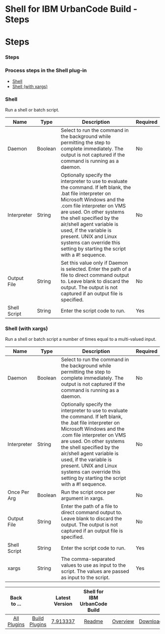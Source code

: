
Shell for IBM UrbanCode Build - Steps
=====================================

# Steps


### Steps




### Process steps in the Shell plug-in

* [Shell](#shell)
* [Shell (with xargs)](#shell_(with_xargs))


### Shell

Run a shell or batch script.


| Name | Type | Description | Required |
| --- | --- | --- | --- |
| Daemon | Boolean | Select to run the command in the background while permitting the step to complete immediately. The output is not captured if the command is running as a daemon. | No |
| Interpreter | String | Optionally specify the interpreter to use to evaluate the command. If left blank, the .bat file interpreter on Microsoft Windows and the .com file interpreter on VMS are used. On other systems the shell specified by the air/shell agent variable is used, if the variable is present. UNIX and Linux systems can override this setting by starting the script with a #! sequence. | No |
| Output File | String | Set this value only if Daemon is selected. Enter the path of a file to direct command output to. Leave blank to discard the output. The output is not captured if an output file is specified. | No |
| Shell Script | String | Enter the script code to run. | Yes |

### Shell (with xargs)

Run a shell or batch script a number of times equal to a multi-valued input.


| Name | Type | Description | Required |
| --- | --- | --- | --- |
| Daemon | Boolean | Select to run the command in the background while permitting the step to complete immediately. The output is not captured if the command is running as a daemon. | No |
| Interpreter | String | Optionally specify the interpreter to use to evaluate the command. If left blank, the .bat file interpreter on Microsoft Windows and the .com file interpreter on VMS are used. On other systems the shell specified by the air/shell agent variable is used, if the variable is present. UNIX and Linux systems can override this setting by starting the script with a #! sequence. | No |
| Once Per Arg | Boolean | Run the script once per argument in xargs. | No |
| Output File | String | Enter the path of a file to direct command output to. Leave blank to discard the output. The output is not captured if an output file is specified. | No |
| Shell Script | String | Enter the script code to run. | Yes |
| xargs | String | The comma-separated values to use as input to the script. The values are passed as input to the script. | Yes |



|Back to ...||Latest Version|Shell for IBM UrbanCode Build |||
| :---: | :---: | :---: | :---: | :---: | :---: |
|[All Plugins](../../index.md)|[Build Plugins](../README.md)|[7.913337](https://raw.githubusercontent.com/UrbanCode/IBM-UCB-PLUGINS/main/files/Shell/Shell-7.913337.zip)|[Readme](README.md)|[Overview](overview.md)|[Downloads](downloads.md)|
